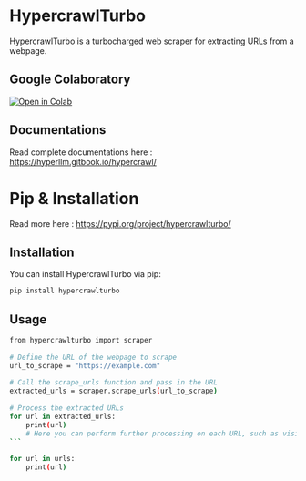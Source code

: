 # HypercrawlTurbo

HypercrawlTurbo is a turbocharged web scraper for extracting URLs from a webpage.

## Google Colaboratory 

[![Open in Colab](https://colab.research.google.com/assets/colab-badge.svg)](https://colab.research.google.com/drive/14yr-sMhDQ0t6FWFczdrdNSNXUk-KV7Sv?usp=sharing)



## Documentations

Read complete documentations here : https://hyperllm.gitbook.io/hypercrawl/

# Pip & Installation

Read more here : https://pypi.org/project/hypercrawlturbo/

## Installation

You can install HypercrawlTurbo via pip:

```bash
pip install hypercrawlturbo
```


## Usage

```bash
from hypercrawlturbo import scraper
​
# Define the URL of the webpage to scrape
url_to_scrape = "https://example.com"
​
# Call the scrape_urls function and pass in the URL
extracted_urls = scraper.scrape_urls(url_to_scrape)
​
# Process the extracted URLs
for url in extracted_urls:
    print(url)
    # Here you can perform further processing on each URL, such as visiting it or storing it in a database
```​
​
for url in urls:
    print(url)
​
